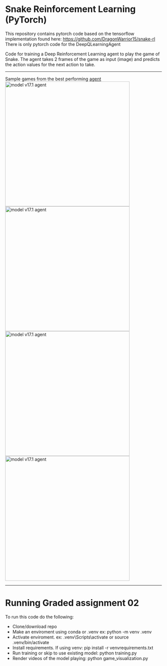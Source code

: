# Snake Reinforcement Learning (PyTorch)

This repository contains pytorch code based on the tensorflow implementation found here: https://github.com/DragonWarrior15/snake-rl
There is only pytorch code for the DeepQLearningAgent

Code for training a Deep Reinforcement Learning agent to play the game of Snake.
The agent takes 2 frames of the game as input (image) and predicts the action values for
the next action to take.
***
Sample games from the best performing [agent](../models/v15.1/model_188000.h5)<br>
<img width="400" height="400" src="https://github.com/Asle-Oren/DTE-2502-Graded-Assignment-2/blob/main/images/game_visual_v17.1_163500_14_ob_0.mp4" alt="model v17.1 agent" ><img width="400" height="400" src="https://github.com/Asle-Oren/DTE-2502-Graded-Assignment-2/blob/main/images/game_visual_v17.1_163500_14_ob_1.mp4" alt="model v17.1 agent" >
<img width="400" height="400" src="https://github.com/Asle-Oren/DTE-2502-Graded-Assignment-2/blob/main/images/game_visual_v17.1_163500_14_ob_2.mp4" alt="model v17.1 agent" ><img width="400" height="400" src="https://github.com/Asle-Oren/DTE-2502-Graded-Assignment-2/blob/main/images/game_visual_v17.1_163500_14_ob_3.mp4" alt="model v17.1 agent" >
***

# Running Graded assignment 02
To run this code do the following:
- Clone/download repo
- Make an enviroment using conda or .venv ex: python -m venv .venv
- Activate enviroment. ex: .venv\Scripts\activate or source .venv/bin/activate
- Install requirements. If using venv: pip install -r venvrequirements.txt
- Run training or skip to use existing model: python training.py
- Render videos of the model playing: python game_visualization.py

